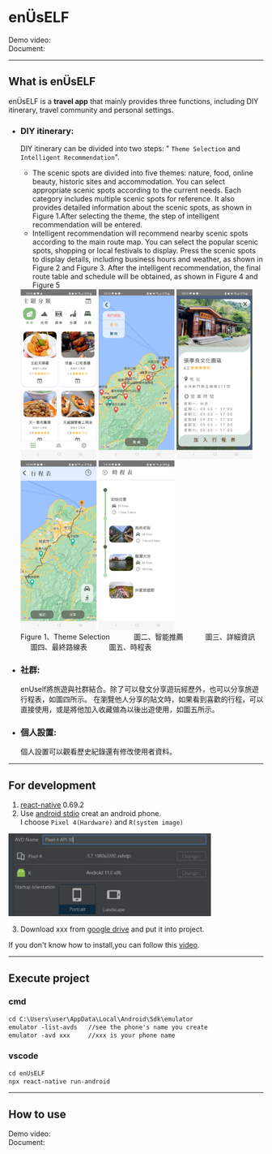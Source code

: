 # enÜsELF
Demo video:<Br>
Document:<Br>

------------------------
  
## What is enÜsELF

enÜsELF is a **travel app** that mainly provides three functions, including DIY itinerary, travel community and personal settings.

- ### DIY itinerary:
  DIY itinerary can be divided into two steps: " `Theme Selection` and `Intelligent Recommendation`".
  - The scenic spots are divided into five themes: nature, food, online beauty, historic sites and accommodation. You can select appropriate scenic spots according to the current needs. Each category includes multiple scenic spots for reference. It also provides detailed information about the scenic spots, as shown in Figure 1.After selecting the theme, the step of intelligent recommendation will be entered.
  - Intelligent recommendation will recommend nearby scenic spots according to the main route map. You can select the popular scenic spots, shopping or local festivals to display. Press the scenic spots to display details, including business hours and weather, as shown in Figure 2 and Figure 3.
After the intelligent recommendation, the final route table and schedule will be obtained, as shown in Figure 4 and Figure 5
  <div al>
      <img src="/readmeImg/theme.jpg" alt="theme" title="theme" width="150">
      <img src="/readmeImg/map.jpg" alt="map" title="map" width="150">
      <img src="/readmeImg/detail.jpg" alt="detail" title="detail" width="150">
      <img src="/readmeImg/final.jpg" alt="final" title="final" width="150">
      <img src="/readmeImg/timeline.jpg" alt="timeline" title="timeline" width="150">
  </div>
      Figure 1、Theme Selection
      &nbsp&nbsp&nbsp&nbsp&nbsp&nbsp&nbsp&nbsp&nbsp&nbsp&nbsp圖二、智能推薦
      &nbsp&nbsp&nbsp&nbsp&nbsp&nbsp&nbsp&nbsp&nbsp&nbsp圖三、詳細資訊
      &nbsp&nbsp&nbsp&nbsp&nbsp圖四、最終路線表
      &nbsp&nbsp&nbsp&nbsp&nbsp&nbsp&nbsp&nbsp&nbsp&nbsp圖五、時程表
  
- ### 社群:
  enUself將旅遊與社群結合。除了可以發文分享遊玩經歷外，也可以分享旅遊行程表，如圖四所示。
  在瀏覽他人分享的貼文時，如果看到喜歡的行程，可以直接使用，或是將他加入收藏做為以後出遊使用，如圖五所示。

  
- ### 個人設置:
   個人設置可以觀看歷史紀錄還有修改使用者資料。

------------------

## For development
1. [react-native](https://reactnative.dev/docs/environment-setup) 0.69.2 </br>
2. Use [android stdio](https://developer.android.com/studio) creat an android phone.<br>
I choose `Pixel 4(Hardware)` and `R(system image)`<br>
<img src="/readmeImg/android-version.jpg" alt="android_ver" title="android_ver" width="400">
  
3. Download xxx from [google drive]() and put it into project.<br>

If you don't know how to install,you can follow this [video](https://www.youtube.com/watch?v=oZFCt69Bccc).</br>

-------------

## Execute project
### cmd
```
cd C:\Users\user\AppData\Local\Android\Sdk\emulator
emulator -list-avds   //see the phone's name you create
emulator -avd xxx     //xxx is your phone name
```
### vscode
```  
cd enUsELF
npx react-native run-android
```

----

## How to use

Demo video:<Br>
Document:<Br>

